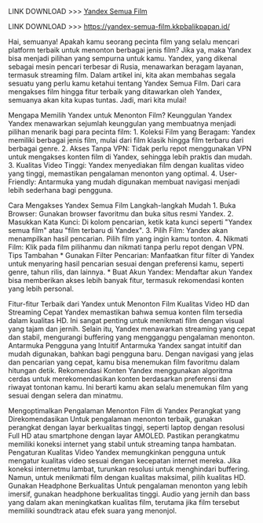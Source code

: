 LINK DOWNLOAD >>> [Yandex Semua Film](https://yandex-semua-film.kkpbalikpapan.id/)

LINK DOWNLOAD >>> https://yandex-semua-film.kkpbalikpapan.id/

Hai, semuanya! Apakah kamu seorang pecinta film yang selalu mencari platform terbaik untuk menonton berbagai jenis film? Jika ya, maka Yandex bisa menjadi pilihan yang sempurna untuk kamu. Yandex, yang dikenal sebagai mesin pencari terbesar di Rusia, menawarkan beragam layanan, termasuk streaming film. Dalam artikel ini, kita akan membahas segala sesuatu yang perlu kamu ketahui tentang Yandex Semua Film. Dari cara mengakses film hingga fitur terbaik yang ditawarkan oleh Yandex, semuanya akan kita kupas tuntas. Jadi, mari kita mulai!

Mengapa Memilih Yandex untuk Menonton Film? Keunggulan Yandex Yandex menawarkan sejumlah keunggulan yang membuatnya menjadi pilihan menarik bagi para pecinta film: 1. Koleksi Film yang Beragam: Yandex memiliki berbagai jenis film, mulai dari film klasik hingga film terbaru dari berbagai genre. 2. Akses Tanpa VPN: Tidak perlu repot menggunakan VPN untuk mengakses konten film di Yandex, sehingga lebih praktis dan mudah. 3. Kualitas Video Tinggi: Yandex menyediakan film dengan kualitas video yang tinggi, memastikan pengalaman menonton yang optimal. 4. User-Friendly: Antarmuka yang mudah digunakan membuat navigasi menjadi lebih sederhana bagi pengguna.

Cara Mengakses Yandex Semua Film Langkah-langkah Mudah 1. Buka Browser: Gunakan browser favoritmu dan buka situs resmi Yandex. 2. Masukkan Kata Kunci: Di kolom pencarian, ketik kata kunci seperti "Yandex semua film" atau "film terbaru di Yandex". 3. Pilih Film: Yandex akan menampilkan hasil pencarian. Pilih film yang ingin kamu tonton. 4. Nikmati Film: Klik pada film pilihanmu dan nikmati tanpa perlu repot dengan VPN. Tips Tambahan * Gunakan Filter Pencarian: Manfaatkan fitur filter di Yandex untuk menyaring hasil pencarian sesuai dengan preferensi kamu, seperti genre, tahun rilis, dan lainnya. * Buat Akun Yandex: Mendaftar akun Yandex bisa memberikan akses lebih banyak fitur, termasuk rekomendasi konten yang lebih personal.

Fitur-fitur Terbaik dari Yandex untuk Menonton Film Kualitas Video HD dan Streaming Cepat Yandex memastikan bahwa semua konten film tersedia dalam kualitas HD. Ini sangat penting untuk menikmati film dengan visual yang tajam dan jernih. Selain itu, Yandex menawarkan streaming yang cepat dan stabil, mengurangi buffering yang mengganggu pengalaman menonton. Antarmuka Pengguna yang Intuitif Antarmuka Yandex sangat intuitif dan mudah digunakan, bahkan bagi pengguna baru. Dengan navigasi yang jelas dan pencarian yang cepat, kamu bisa menemukan film favoritmu dalam hitungan detik. Rekomendasi Konten Yandex menggunakan algoritma cerdas untuk merekomendasikan konten berdasarkan preferensi dan riwayat tontonan kamu. Ini berarti kamu akan selalu menemukan film yang sesuai dengan selera dan minatmu.

Mengoptimalkan Pengalaman Menonton Film di Yandex Perangkat yang Direkomendasikan Untuk pengalaman menonton terbaik, gunakan perangkat dengan layar berkualitas tinggi, seperti laptop dengan resolusi Full HD atau smartphone dengan layar AMOLED. Pastikan perangkatmu memiliki koneksi internet yang stabil untuk streaming tanpa hambatan. Pengaturan Kualitas Video Yandex memungkinkan pengguna untuk mengatur kualitas video sesuai dengan kecepatan internet mereka. Jika koneksi internetmu lambat, turunkan resolusi untuk menghindari buffering. Namun, untuk menikmati film dengan kualitas maksimal, pilih kualitas HD. Gunakan Headphone Berkualitas Untuk pengalaman menonton yang lebih imersif, gunakan headphone berkualitas tinggi. Audio yang jernih dan bass yang dalam akan meningkatkan kualitas film, terutama jika film tersebut memiliki soundtrack atau efek suara yang menonjol.

